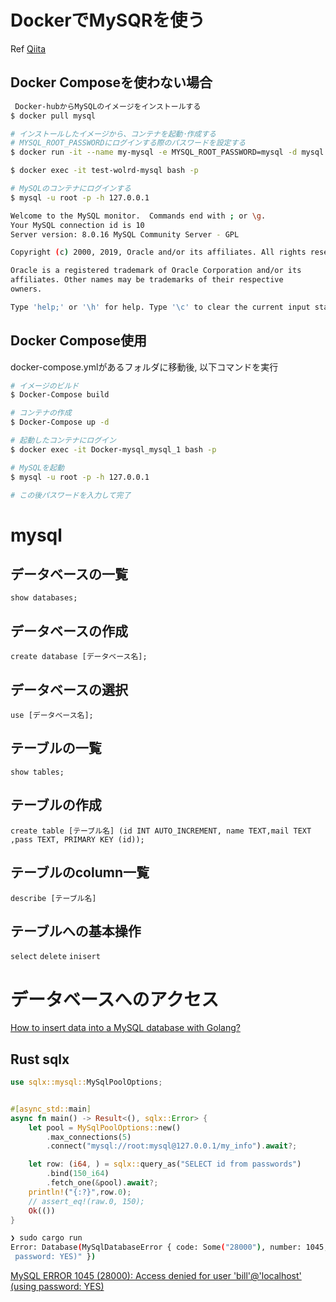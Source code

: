 # DockerでMySQRを使う
Ref [Qiita](https://qiita.com/TAMIYAN/items/ed9ec892d91e5af962c6)

## Docker Composeを使わない場合

```sh
 Docker-hubからMySQLのイメージをインストールする
$ docker pull mysql

# インストールしたイメージから、コンテナを起動･作成する
# MYSQL_ROOT_PASSWORDにログインする際のパスワードを設定する
$ docker run -it --name my-mysql -e MYSQL_ROOT_PASSWORD=mysql -d mysql:latest

$ docker exec -it test-wolrd-mysql bash -p

# MySQLのコンテナにログインする
$ mysql -u root -p -h 127.0.0.1

Welcome to the MySQL monitor.  Commands end with ; or \g.
Your MySQL connection id is 10
Server version: 8.0.16 MySQL Community Server - GPL

Copyright (c) 2000, 2019, Oracle and/or its affiliates. All rights reserved.

Oracle is a registered trademark of Oracle Corporation and/or its
affiliates. Other names may be trademarks of their respective
owners.

Type 'help;' or '\h' for help. Type '\c' to clear the current input statement.
```

## Docker Compose使用

docker-compose.ymlがあるフォルダに移動後, 以下コマンドを実行

```sh
# イメージのビルド
$ Docker-Compose build

# コンテナの作成
$ Docker-Compose up -d

# 起動したコンテナにログイン
$ docker exec -it Docker-mysql_mysql_1 bash -p

# MySQLを起動
$ mysql -u root -p -h 127.0.0.1

# この後パスワードを入力して完了
```
# mysql

## データベースの一覧

```mysql
show databases;
```

## データベースの作成

```mysql
create database [データベース名];
```

## データベースの選択

```mysql
use [データベース名];
```

## テーブルの一覧

```mysql
show tables;
```

## テーブルの作成

```mysql
create table [テーブル名] (id INT AUTO_INCREMENT, name TEXT,mail TEXT ,pass TEXT, PRIMARY KEY (id));
```

## テーブルのcolumn一覧

```mysql
describe [テーブル名]
```

## テーブルへの基本操作

`select` `delete` `inisert` 

# データベースへのアクセス

[How to insert data into a MySQL database with Golang?](https://www.practical-go-lessons.com/post/how-to-insert-data-into-a-mysql-database-with-golang-ccbmu7s6qcuc70nnaia0)
## Rust sqlx

```rust
use sqlx::mysql::MySqlPoolOptions;


#[async_std::main]
async fn main() -> Result<(), sqlx::Error> {
    let pool = MySqlPoolOptions::new()
        .max_connections(5)
        .connect("mysql://root:mysql@127.0.0.1/my_info").await?;

    let row: (i64, ) = sqlx::query_as("SELECT id from passwords")
        .bind(150_i64)
        .fetch_one(&pool).await?;
    println!("{:?}",row.0);
    // assert_eq!(raw.0, 150);
    Ok(())
}
```
```sh
❯ sudo cargo run
Error: Database(MySqlDatabaseError { code: Some("28000"), number: 1045, message: "
 password: YES)" })

```

[MySQL ERROR 1045 (28000): Access denied for user 'bill'@'localhost' (using password: YES)](https://stackoverflow.com/questions/10299148/mysql-error-1045-28000-access-denied-for-user-billlocalhost-using-passw)
